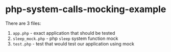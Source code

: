 # php-system-calls-mocking-example

There are 3 files:

1. `app.php` - exact application that should be tested
2. `sleep_mock.php` - php `sleep` system function mock
3. `test.php` -  test that would test our application using mock 

